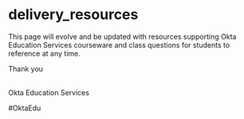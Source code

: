 # delivery_resources

<p>This page will evolve and be updated with resources supporting Okta Education Services courseware and class questions for students to reference at any time.</p>

Thank you
</br>
</br>
<p>Okta Education Services</p>
<p>#OktaEdu</p>
